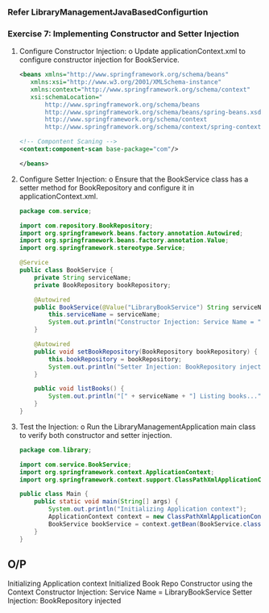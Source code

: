 ### Refer LibraryManagementJavaBasedConfigurtion

### Exercise 7: Implementing Constructor and Setter Injection

1. Configure Constructor Injection:
   o Update applicationContext.xml to configure constructor injection for BookService.

   ```xml
   <beans xmlns="http://www.springframework.org/schema/beans"
      xmlns:xsi="http://www.w3.org/2001/XMLSchema-instance"
      xmlns:context="http://www.springframework.org/schema/context"
      xsi:schemaLocation="
          http://www.springframework.org/schema/beans
          http://www.springframework.org/schema/beans/spring-beans.xsd
          http://www.springframework.org/schema/context
          http://www.springframework.org/schema/context/spring-context.xsd">

   <!-- Compontent Scaning -->
   <context:component-scan base-package="com"/>

   </beans>
   ```

2. Configure Setter Injection:
   o Ensure that the BookService class has a setter method for BookRepository and configure it in applicationContext.xml.

   ```java
   package com.service;

   import com.repository.BookRepository;
   import org.springframework.beans.factory.annotation.Autowired;
   import org.springframework.beans.factory.annotation.Value;
   import org.springframework.stereotype.Service;

   @Service
   public class BookService {
       private String serviceName;
       private BookRepository bookRepository;

       @Autowired
       public BookService(@Value("LibraryBookService") String serviceName) {
           this.serviceName = serviceName;
           System.out.println("Constructor Injection: Service Name = " + serviceName);
       }

       @Autowired
       public void setBookRepository(BookRepository bookRepository) {
           this.bookRepository = bookRepository;
           System.out.println("Setter Injection: BookRepository injected");
       }

       public void listBooks() {
           System.out.println("[" + serviceName + "] Listing books...");
       }
   }
   ```

3. Test the Injection:
   o Run the LibraryManagementApplication main class to verify both constructor and setter injection.

   ```java
   package com.library;

   import com.service.BookService;
   import org.springframework.context.ApplicationContext;
   import org.springframework.context.support.ClassPathXmlApplicationContext;

   public class Main {
       public static void main(String[] args) {
           System.out.println("Initializing Application context");
           ApplicationContext context = new ClassPathXmlApplicationContext("applicationContext.xml");
           BookService bookService = context.getBean(BookService.class);
       }
   }
   ```

## O/P

Initializing Application context
Initialized Book Repo Constructor using the Context
Constructor Injection: Service Name = LibraryBookService
Setter Injection: BookRepository injected
